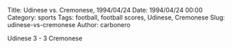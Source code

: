 Title: Udinese vs. Cremonese, 1994/04/24
Date: 1994/04/24 00:00
Category: sports
Tags: football, football scores, Udinese, Cremonese
Slug: udinese-vs-cremonese
Author: carbonero


Udinese 3 - 3 Cremonese
